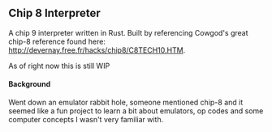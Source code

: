 ## Chip 8 Interpreter

A chip 9 interpreter written in Rust. Built by referencing Cowgod's great chip-8 reference found here: http://devernay.free.fr/hacks/chip8/C8TECH10.HTM.

As of right now this is still WIP

#### Background
Went down an emulator rabbit hole, someone mentioned chip-8 and it seemed like a fun project to learn a bit about emulators, op codes and some computer concepts I wasn't very familiar with. 